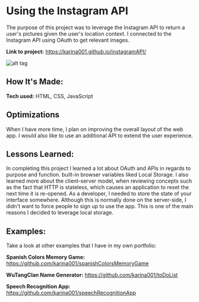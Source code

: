# Using the Instagram API
The purpose of this project was to leverage the Instagram API to return a user's pictures given the user's location context. I connected to the Instagram API using OAuth to get relevant images. 

**Link to project:** https://karina001.github.io/instagramAPI/

![alt tag](https://github.com/karina001/instagramAPI/blob/master/Screen%20Shot%202018-03-12%20at%206.43.33%20AM.png)

## How It's Made:

**Tech used:** HTML, CSS, JavaScript

## Optimizations
When I have more time, I plan on improving the overall layout of the web app. I would also like to use an additional API to extend the user experience.

## Lessons Learned:
In completing this project I learned a lot about OAuth and APIs in regards to purpose and function. built-in browser variables liked Local Storage. I also learned more about the client-server model, when reviewing concepts such as the fact that HTTP is stateless, which causes an application to reset the next time it is re-opened. As a developer, I needed to store the state of your interface somewhere. Although this is normally done on the server-side, I didn't want to force people to sign up to use the app. This is one of the main reasons I decided to leverage local storage.

## Examples:
Take a look at other examples that I have in my own portfolio:

**Spanish Colors Memory Game:** https://github.com/karina001/spanishColorsMemoryGame

**WuTangClan Name Generator:** https://github.com/karina001/toDoList

**Speech Recognition App:** https://github.com/karina001/speechRecognitionApp
